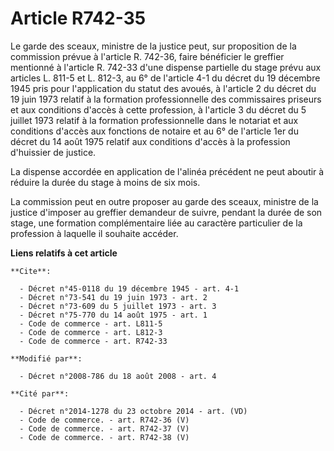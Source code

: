 # Article R742-35

Le garde des sceaux, ministre de la justice peut, sur proposition de la commission prévue à l'article R. 742-36, faire
bénéficier le greffier mentionné à l'article R. 742-33 d'une dispense partielle du stage prévu aux articles L. 811-5 et L.
812-3, au 6° de l'article 4-1 du décret du 19 décembre 1945 pris pour l'application du statut des avoués, à l'article 2 du
décret du 19 juin 1973 relatif à la formation professionnelle des commissaires priseurs et aux conditions d'accès à cette
profession, à l'article 3 du décret du 5 juillet 1973 relatif à la formation professionnelle dans le notariat et aux
conditions d'accès aux fonctions de notaire et au 6° de l'article 1er du décret du 14 août 1975 relatif aux conditions
d'accès à la profession d'huissier de justice.

La dispense accordée en application de l'alinéa précédent ne peut aboutir à réduire la durée du stage à moins de six mois.

La commission peut en outre proposer au garde des sceaux, ministre de la justice d'imposer au greffier demandeur de suivre,
pendant la durée de son stage, une formation complémentaire liée au caractère particulier de la profession à laquelle il
souhaite accéder.

**Liens relatifs à cet article**

	**Cite**:

	  - Décret n°45-0118 du 19 décembre 1945 - art. 4-1
	  - Décret n°73-541 du 19 juin 1973 - art. 2
	  - Décret n°73-609 du 5 juillet 1973 - art. 3
	  - Décret n°75-770 du 14 août 1975 - art. 1
	  - Code de commerce - art. L811-5
	  - Code de commerce - art. L812-3
	  - Code de commerce - art. R742-33

	**Modifié par**:

	  - Décret n°2008-786 du 18 août 2008 - art. 4

	**Cité par**:

	  - Décret n°2014-1278 du 23 octobre 2014 - art. (VD)
	  - Code de commerce. - art. R742-36 (V)
	  - Code de commerce. - art. R742-37 (V)
	  - Code de commerce. - art. R742-38 (V)
